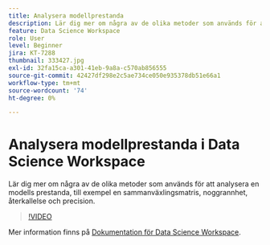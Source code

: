 ```yaml
---
title: Analysera modellprestanda
description: Lär dig mer om några av de olika metoder som används för att analysera en modells prestanda, till exempel en sammanväxlingsmatris, noggrannhet, återkallelse och precision.
feature: Data Science Workspace
role: User
level: Beginner
jira: KT-7288
thumbnail: 333427.jpg
exl-id: 32fa15ca-a301-41eb-9a8a-c570ab856555
source-git-commit: 42427df298e2c5ae734ce050e935378db51e66a1
workflow-type: tm+mt
source-wordcount: '74'
ht-degree: 0%

---
```


# Analysera modellprestanda i Data Science Workspace

Lär dig mer om några av de olika metoder som används för att analysera en modells prestanda, till exempel en sammanväxlingsmatris, noggrannhet, återkallelse och precision.

>[!VIDEO](https://video.tv.adobe.com/v/333427)

Mer information finns på [Dokumentation för Data Science Workspace](https://experienceleague.adobe.com/docs/experience-platform/data-science-workspace/home.html).